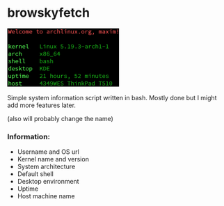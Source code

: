# browskyfetch

![browskyfetch screenshot](screenshot.png)

Simple system information script written in bash. Mostly done but I might add more features later.

(also will probably change the name)

### Information:

- Username and OS url
- Kernel name and version
- System architecture
- Default shell
- Desktop environment
- Uptime
- Host machine name


